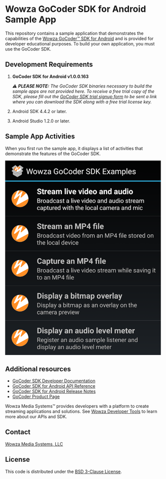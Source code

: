 # Wowza GoCoder SDK for Android Sample App
This repository contains a sample application that demonstrates the capabilities of the [Wowza GoCoder™ SDK for Android](https://www.wowza.com/products/gocoder/sdk) and is provided for developer educational purposes. To build your own application, you must use the GoCoder SDK.

## Development Requirements
1. **GoCoder SDK for Android v1.0.0.163**  

     _:warning: **PLEASE NOTE:** The GoCoder SDK binaries necessary to build the sample apps are not provided here. To receive a free trial copy of the SDK, please fill out the [GoCoder SDK trial signup form](https://www.wowza.com/products/gocoder/sdk/trial) to be sent a link where you can download the SDK along with a free trial license key._

2. Android SDK 4.4.2 or later.
3. Android Studio 1.2.0 or later.

## Sample App Activities
When you first run the sample app, it displays a list of activities that demonstrate the features of the GoCoder SDK.

![Sample App Activities](activities.png)

## Additional resources
* [GoCoder SDK Developer Documentation](https://www.wowza.com/resources/gocodersdk/docs/1.0/)
* [GoCoder SDK for Android API Reference](https://www.wowza.com/resources/gocodersdk/docs/1.0/api-reference-android/)
* [GoCoder SDK for Android Release Notes](https://www.wowza.com/resources/gocodersdk/docs/1.0/release-notes-android/)
* [GoCoder Product Page](https://www.wowza.com/products/gocoder)

Wowza Media Systems™ provides developers with a platform to create streaming applications and solutions. See [Wowza Developer Tools](https://www.wowza.com/resources/developers) to learn more about our APIs and SDK.

## Contact
[Wowza Media Systems, LLC](https://www.wowza.com/contact)

## License
This code is distributed under the [BSD 3-Clause License](https://github.com/WowzaMediaSystems/gocoder-sdk-samples-android/blob/master/LICENSE.txt).
